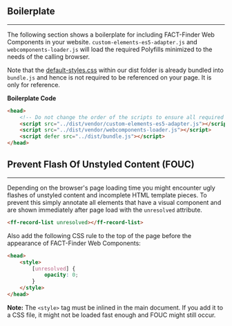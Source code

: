 ## Boilerplate

---

The following section shows a boilerplate for including FACT-Finder Web Components in your website. `custom-elements-es5-adapter.js` and `webcomponents-loader.js` will load the required Polyfills minimized to the needs of the calling browser. 

Note that the [default-styles.css](https://github.com/FACT-Finder-Web-Components/ff-web-components/blob/release/3.0/dist/default-styles.css) within our dist folder is already bundled into `bundle.js` and hence is not required to be referenced on your page. It is only for reference.

**Boilerplate Code**
```html
<head>
    <!-- Do not change the order of the scripts to ensure all required polyfills are loaded before our script -->
    <script src="../dist/vendor/custom-elements-es5-adapter.js"></script>
    <script src="../dist/vendor/webcomponents-loader.js"></script>
    <script defer src="../dist/bundle.js"></script>
</head>
```

## Prevent Flash Of Unstyled Content (FOUC)

---

Depending on the browser's page loading time you might encounter ugly flashes of unstyled content and incomplete HTML template pieces. To prevent this simply annotate all elements that have a visual component and are shown immediately after page load with the `unresolved` attribute.
```html
<ff-record-list unresolved></ff-record-list>
```
Also add the following CSS rule to the top of the page before the appearance of FACT-Finder Web Components:

```html
<head>
    <style>
        [unresolved] {
            opacity: 0;
        }
    </style>
</head>
```

**Note:** The `<style>` tag must be inlined in the main document. If you add it to a CSS file, it might not be loaded fast enough and FOUC might still occur.
